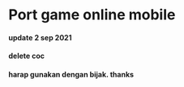 # Port game online mobile
#### update 2 sep 2021
#### delete coc
#### harap gunakan dengan bijak. thanks

